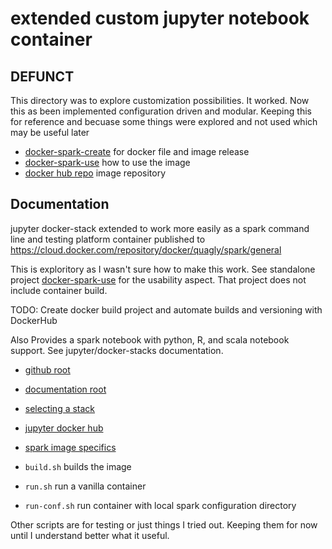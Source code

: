 # extended custom jupyter notebook container

## DEFUNCT

This directory was to explore customization possibilities.  It worked.  Now this as been implemented
configuration driven and modular.  Keeping this for reference and becuase some things were explored and
not used which may be useful later

* [docker-spark-create](https://github.com/quagly/docker-spark-create) for docker file and image release
* [docker-spark-use](https://github.com/quagly/docker-spark-use) how to use the image
* [docker hub repo](https://cloud.docker.com/repository/docker/quagly/spark-all/general) image repository

## Documentation

jupyter docker-stack extended to work more easily as a spark command line and testing platform
container published to https://cloud.docker.com/repository/docker/quagly/spark/general

This is exploritory as I wasn't sure how to make this work.  See standalone project
[docker-spark-use](https://github.com/quagly/docker-spark-use)
 for the usability aspect.  That project does not include container build.

TODO:  Create docker build project and automate builds and versioning with DockerHub

Also Provides a spark notebook with python, R, and scala notebook support.  See jupyter/docker-stacks documentation.

* [github root](https://github.com/jupyter/docker-stacks/tree/master)
* [documentation root](https://jupyter-docker-stacks.readthedocs.io/en/latest)
* [selecting a stack](https://jupyter-docker-stacks.readthedocs.io/en/latest/using/selecting.html)
* [jupyter docker hub](https://hub.docker.com/u/jupyter/)
* [spark image specifics](https://jupyter-docker-stacks.readthedocs.io/en/latest/using/specifics.html)

* `build.sh` builds the image
* `run.sh` run a vanilla container
* `run-conf.sh` run container with local spark configuration directory

Other scripts are for testing or just things I tried out.  Keeping them for now until I understand better what it useful.


